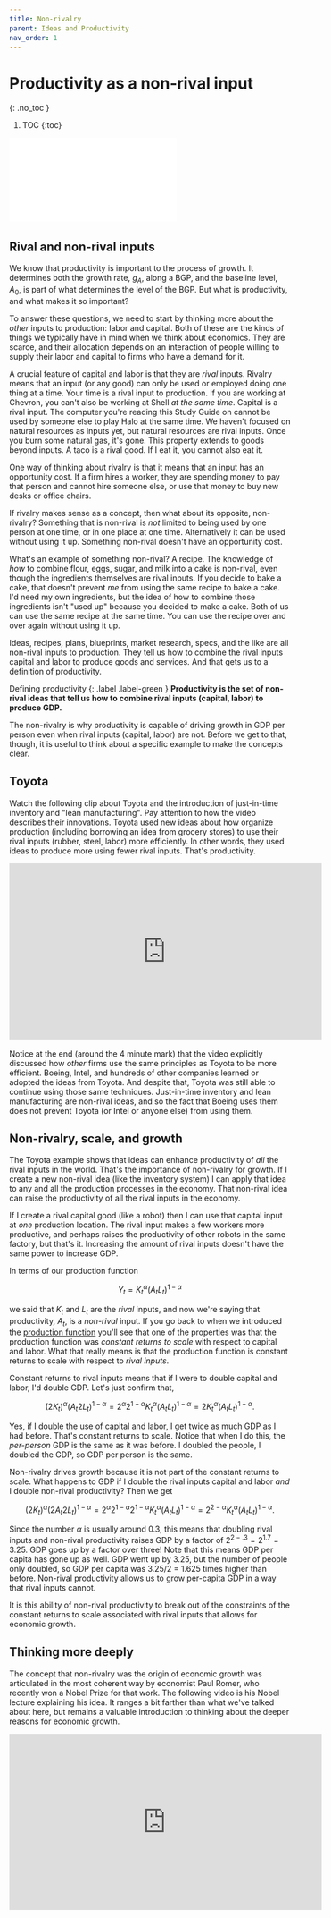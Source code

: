 ```yaml
---
title: Non-rivalry
parent: Ideas and Productivity
nav_order: 1
---
```


# Productivity as a non-rival input
{: .no_toc }

1. TOC 
{:toc}

![Meme](meme_nonrival.pdf)

## Rival and non-rival inputs
We know that productivity is important to the process of growth. It determines both the growth rate, $g_A$, along a BGP, and the baseline level, $A_0$, is part of what determines the level of the BGP. But what is productivity, and what makes it so important?

To answer these questions, we need to start by thinking more about the *other* inputs to production: labor and capital. Both of these are the kinds of things we typically have in mind when we think about economics. They are scarce, and their allocation depends on an interaction of people willing to supply their labor and capital to firms who have a demand for it. 

A crucial feature of capital and labor is that they are *rival* inputs. Rivalry means that an input (or any good) can only be used or employed doing one thing at a time. Your time is a rival input to production. If you are working at Chevron, you can't also be working at Shell *at the same time*. Capital is a rival input. The computer you're reading this Study Guide on cannot be used by someone else to play Halo at the same time. We haven't focused on natural resources as inputs yet, but natural resources are rival inputs. Once you burn some natural gas, it's gone. This property extends to goods beyond inputs. A taco is a rival good. If I eat it, you cannot also eat it.

One way of thinking about rivalry is that it means that an input has an opportunity cost. If a firm hires a worker, they are spending money to pay that person and cannot hire someone else, or use that money to buy new desks or office chairs. 

If rivalry makes sense as a concept, then what about its opposite, non-rivalry? Something that is non-rival is *not* limited to being used by one person at one time, or in one place at one time. Alternatively it can be used without using it up. Something non-rival doesn't have an opportunity cost. 

What's an example of something non-rival? A recipe. The knowledge of *how* to combine flour, eggs, sugar, and milk into a cake is non-rival, even though the ingredients themselves are rival inputs. If you decide to bake a cake, that doesn't prevent *me* from using the same recipe to bake a cake. I'd need my own ingredients, but the idea of how to combine those ingredients isn't "used up" because you decided to make a cake. Both of us can use the same recipe at the same time. You can use the recipe over and over again without using it up. 

Ideas, recipes, plans, blueprints, market research, specs, and the like are all non-rival inputs to production. They tell us how to combine the rival inputs capital and labor to produce goods and services. And that gets us to a definition of productivity. 

Defining productivity
{: .label .label-green }
**Productivity is the set of non-rival ideas that tell us how to combine rival inputs (capital, labor) to produce GDP.**

The non-rivalry is why productivity is capable of driving growth in GDP per person even when rival inputs (capital, labor) are not. Before we get to that, though, it is useful to think about a specific example to make the concepts clear.

## Toyota
Watch the following clip about Toyota and the introduction of just-in-time inventory and "lean manufacturing". Pay attention to how the video describes their innovations. Toyota used new ideas about how organize production (including borrowing an idea from grocery stores) to use their rival inputs (rubber, steel, labor) more efficiently. In other words, they used ideas to produce more using fewer rival inputs. That's productivity.

<iframe width="560" height="315" src="https://www.youtube.com/embed/F5vtCRFRAK0" frameborder="0" allow="accelerometer; autoplay; encrypted-media; gyroscope; picture-in-picture" allowfullscreen></iframe>

Notice at the end (around the 4 minute mark) that the video explicitly discussed how *other* firms use the same principles as Toyota to be more efficient. Boeing, Intel, and hundreds of other companies learned or adopted the ideas from Toyota. And despite that, Toyota was still able to continue using those same techniques. Just-in-time inventory and lean manufacturing are non-rival ideas, and so the fact that Boeing uses them does not prevent Toyota (or Intel or anyone else) from using them. 

## Non-rivalry, scale, and growth
The Toyota example shows that ideas can enhance productivity of *all* the rival inputs in the world. That's the importance of non-rivalry for growth. If I create a new non-rival idea (like the inventory system) I can apply that idea to any and all the production processes in the economy. That non-rival idea can raise the productivity of all the rival inputs in the economy.

If I create a rival capital good (like a robot) then I can use that capital input at *one* production location. The rival input makes a few workers more productive, and perhaps raises the productivity of other robots in the same factory, but that's it. Increasing the amount of rival inputs doesn't have the same power to increase GDP.

In terms of our production function

$$
Y_t = K_t^{\alpha} (A_t L_t)^{1-\alpha}
$$

we said that $K_t$ and $L_t$ are the *rival* inputs, and now we're saying that productivity, $A_t$, is a *non-rival* input. If you go back to when we introduced the [production function](production.html#production-growth-and-elasticities) you'll see that one of the properties was that the production function was *constant returns to scale* with respect to capital and labor. What that really means is that the production function is constant returns to scale with respect to *rival inputs*. 

Constant returns to rival inputs means that if I were to double capital and labor, I'd double GDP. Let's just confirm that,

$$
(2K_t)^{\alpha} (A_t 2 L_t)^{1-\alpha} = 2^{\alpha} 2^{1-\alpha} K_t^{\alpha} (A_t L_t)^{1-\alpha} = 2 K_t^{\alpha} (A_t L_t)^{1-\alpha}.
$$

Yes, if I double the use of capital and labor, I get twice as much GDP as I had before. That's constant returns to scale. Notice that when I do this, the *per-person* GDP is the same as it was before. I doubled the people, I doubled the GDP, so GDP per person is the same.

Non-rivalry drives growth because it is not part of the constant returns to scale. What happens to GDP if I double the rival inputs capital and labor *and* I double non-rival productivity? Then we get 

$$
(2K_t)^{\alpha} (2 A_t 2 L_t)^{1-\alpha} = 2^{\alpha} 2^{1-\alpha} 2^{1-\alpha} K_t^{\alpha} (A_t L_t)^{1-\alpha} = 2^{2-\alpha} K_t^{\alpha} (A_t L_t)^{1-\alpha}.
$$

Since the number $\alpha$ is usually around 0.3, this means that doubling rival inputs and non-rival productivity raises GDP by a factor of $2^{2-.3} = 2^{1.7} = 3.25$. GDP goes up by a factor over three! Note that this means GDP per capita has gone up as well. GDP went up by 3.25, but the number of people only doubled, so GDP per capita was 3.25/2 = 1.625 times higher than before. Non-rival productivity allows us to grow per-capita GDP in a way that rival inputs cannot.

It is this ability of non-rival productivity to break out of the constraints of the constant returns to scale associated with rival inputs that allows for economic growth.

## Thinking more deeply
The concept that non-rivalry was the origin of economic growth was articulated in the most coherent way by economist Paul Romer, who recently won a Nobel Prize for that work. The following video is his Nobel lecture explaining his idea. It ranges a bit farther than what we've talked about here, but remains a valuable introduction to thinking about the deeper reasons for economic growth.

<iframe width="560" height="315" src="https://www.youtube.com/embed/vZmgZGIZtiM" frameborder="0" allow="accelerometer; autoplay; encrypted-media; gyroscope; picture-in-picture" allowfullscreen></iframe>